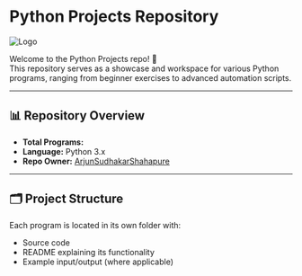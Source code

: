 # Python Projects Repository

![Logo](https://raw.githubusercontent.com/ArjunSudhakarShahapure/python-projects/main/logo.png)

Welcome to the Python Projects repo! 🚀  
This repository serves as a showcase and workspace for various Python programs, ranging from beginner exercises to advanced automation scripts.

---

## 📊 Repository Overview

- **Total Programs:** <!--PROGRAM_COUNT-->
- **Language:** Python 3.x
- **Repo Owner:** [ArjunSudhakarShahapure](https://github.com/ArjunSudhakarShahapure)

---

## 🗂️ Project Structure

Each program is located in its own folder with:
- Source code
- README explaining its functionality
- Example input/output (where applicable)

